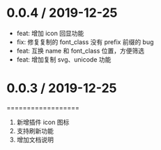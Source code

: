# 0.0.4 / 2019-12-25

- feat: 增加 icon 回显功能
- fix: 修复复制的 font_class 没有 prefix 前缀的 bug
- feat: 互换 name 和 font_class 位置，方便筛选
- feat: 增加复制 svg、unicode 功能

# 0.0.3 / 2019-12-25

==================

1. 新增插件 icon 图标
2. 支持刷新功能
3. 增加文档说明
